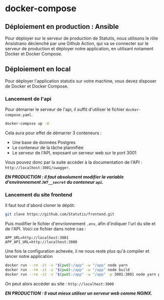# docker-compose


## Déploiement en production : Ansible

Pour déployer sur le serveur de production de Statutis, nous utilisons le rôle Ansistrano déclenché par une Github Action, qui va se connecter sur le serveur de production et déployer notre application, en utilisant notament Docker et Docker Compose.

## Déploiement en local

Pour déployer l'application statutis sur votre machine, vous devez disposer de Docker et Docker Compose.

### Lancement de l'api

Pour démarrer le serveur de l'api, il suffit d'utiliser le fichier `docker-compose.yaml`.

```bash
docker-compose up -d
```

Cela aura pour effet de démarrer 3 conteneurs :
 - Une base de données Postgres
 - Le conteneur de la tâche plannifiée
 - Le serveur de l'API, exposant un serveur web sur le port 3001

Vous pouvez donc par la suite accéder à la documentation de l'API : `http://localhost:3001/swagger`.

***EN PRODUCTION : il faut absolument modifier la variable d'environnement `JWT__secret` du conteneur `api`.***


### Lancement du site frontend

Il faut tout d'abord cloner le dépôt:

```bash
git clone https://github.com/Statutis/frontend.git
```

Puis modifier le fichier d'envrionnement `.env`, afin d'indiquer l'url du site et de l'API. 
Voici ce fichier dans notre cas : 

```env
APP_URL=http://localhost:3001
APP_API_URL=http://localhost:3000
```

Une fois la configuration achevée, il ne nous reste plus qu'à compiler et lancer notre application

```bash
docker run --rm -it -v "$(pwd):/app" -w "/app" node yarn
docker run --rm -it -v "$(pwd):/app" -w "/app" node build
docker run --rm -it -v "$(pwd):/app" -w "/app" -p 3001:3001 node yarn preview --port 3001 --host
```

On peut alors accéder au site : `http://localhost:3000`

***EN PRODUCTION : Il vaut mieux utiliser un serveur web comme NGINX.***
